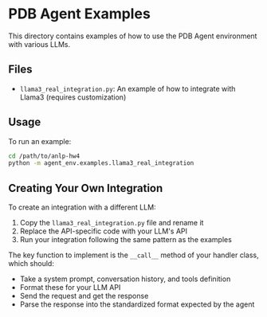 # PDB Agent Examples

This directory contains examples of how to use the PDB Agent environment with various LLMs.

## Files

- `llama3_real_integration.py`: An example of how to integrate with Llama3 (requires customization)

## Usage

To run an example:

```bash
cd /path/to/anlp-hw4
python -m agent_env.examples.llama3_real_integration
```

## Creating Your Own Integration

To create an integration with a different LLM:

1. Copy the `llama3_real_integration.py` file and rename it
2. Replace the API-specific code with your LLM's API
3. Run your integration following the same pattern as the examples

The key function to implement is the `__call__` method of your handler class, which should:
- Take a system prompt, conversation history, and tools definition
- Format these for your LLM API
- Send the request and get the response
- Parse the response into the standardized format expected by the agent